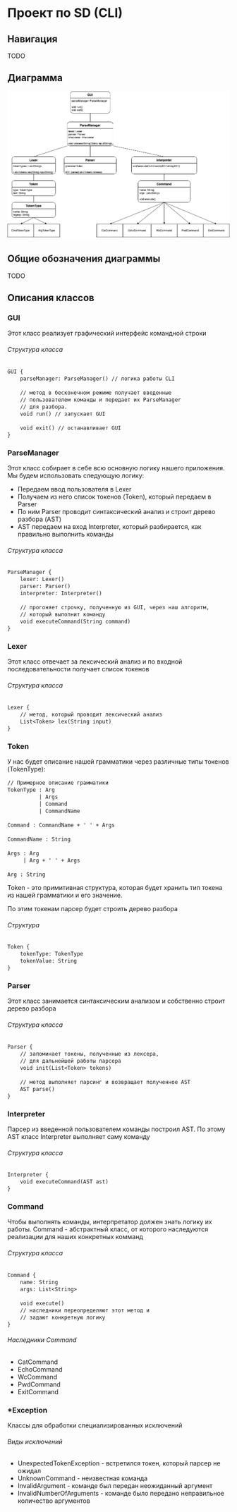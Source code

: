 # Проект по SD (CLI)

## Навигация
TODO

## Диаграмма
<img src="/images/CLI_diagram.png"/>

## Общие обозначения диаграммы
TODO

## Описания классов
### GUI
Этот класс реализует графический интерфейс командной строки
###### Cтруктура класса
```
GUI {
	parseManager: ParseManager() // логика работы CLI

	// метод в бесконечном режиме получает введенные
	// пользователем команды и передает их ParseManager
	// для разбора.
	void run() // запускает GUI

	void exit() // останавливает GUI
}
```

### ParseManager
Этот класс собирает в себе всю основную логику нашего приложения. Мы будем использовать следующую логику:
* Передаем ввод пользователя в Lexer
* Получаем из него список токенов (Token), который передаем в Parser
* По ним Parser проводит синтаксический анализ и строит дерево разбора (AST)
* AST передаем на вход Interpreter, который разбирается, как правильно выполнить команды
###### Cтруктура класса
```
ParseManager {
	lexer: Lexer()
	parser: Parser()
	interpreter: Interpreter()

	// прогоняет строчку, полученную из GUI, через наш алгоритм,
	// который выполнит команду
	void executeCommand(String command)
}
```

### Lexer
Этот класс отвечает за лексический анализ и по входной последовательности получает список токенов
###### Cтруктура класса
```
Lexer {
	// метод, который проводит лексический анализ
	List<Token> lex(String input)
}
```

### Token
У нас будет описание нашей грамматики через различные типы токенов (TokenType):
```
// Примерное описание грамматики
TokenType : Arg
          | Args
          | Command
          | CommandName

Command : CommandName + ' ' + Args

CommandName : String

Args : Arg
     | Arg + ' ' + Args

Arg : String
```
Token - это примитивная структура, которая будет хранить тип токена из нашей грамматики и его значение.

По этим токенам парсер будет строить дерево разбора
###### Cтруктура
```
Token {
	tokenType: TokenType
    tokenValue: String
}
```

### Parser
Этот класс занимается синтаксическим анализом и собственно строит дерево разбора
###### Cтруктура класса
```
Parser {
	// запоминает токены, полученные из лексера, 
	// для дальнейшей работы парсера
	void init(List<Token> tokens)

	// метод выполняет парсинг и возвращает полученное AST
	AST parse()
}
```

### Interpreter
Парсер из введенной пользователем команды построил AST. По этому AST класс Interpreter выполняет саму команду 
###### Cтруктура класса
```
Interpreter {
	void executeCommand(AST ast)
}
```

### Command
Чтобы выполнять команды, интерпретатор должен знать логику их работы. Command - абстрактный класс, от которого наследуются реализации для наших конкретных комманд
###### Cтруктура класса
```
Command {
	name: String
	args: List<String>

	void execute()
	// наследники переопределяют этот метод и 
	// задают конкретную логику
}
```
###### Наследники Command
* CatCommand
* EchoCommand
* WcCommand
* PwdCommand
* ExitCommand

### *Exception
Классы для обработки специализированных исключений

###### Виды исключений
- UnexpectedTokenException - встретился токен, который парсер не ожидал
- UnknownCommand - неизвестная команда
- InvalidArgument - команде был передан неожиданный аргумент
- InvalidNumberOfArguments - команде было передано неправильное количество аргументов